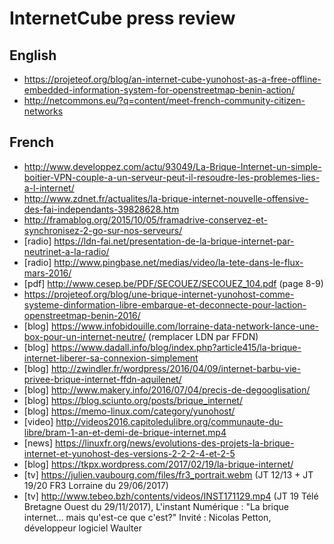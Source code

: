 # InternetCube press review

## English

* https://projeteof.org/blog/an-internet-cube-yunohost-as-a-free-offline-embedded-information-system-for-openstreetmap-benin-action/
* http://netcommons.eu/?q=content/meet-french-community-citizen-networks

## French

* http://www.developpez.com/actu/93049/La-Brique-Internet-un-simple-boitier-VPN-couple-a-un-serveur-peut-il-resoudre-les-problemes-lies-a-l-internet/
* http://www.zdnet.fr/actualites/la-brique-internet-nouvelle-offensive-des-fai-independants-39828628.htm
* http://framablog.org/2015/10/05/framadrive-conservez-et-synchronisez-2-go-sur-nos-serveurs/
* [radio] https://ldn-fai.net/presentation-de-la-brique-internet-par-neutrinet-a-la-radio/
* [radio] http://www.pingbase.net/medias/video/la-tete-dans-le-flux-mars-2016/
* [pdf] http://www.cesep.be/PDF/SECOUEZ/SECOUEZ_104.pdf (page 8-9)
* https://projeteof.org/blog/une-brique-internet-yunohost-comme-systeme-dinformation-libre-embarque-et-deconnecte-pour-laction-openstreetmap-benin-2016/
* [blog] https://www.infobidouille.com/lorraine-data-network-lance-une-box-pour-un-internet-neutre/ (remplacer LDN par FFDN)
* [blog] https://www.dadall.info/blog/index.php?article415/la-brique-internet-liberer-sa-connexion-simplement
* [blog] http://zwindler.fr/wordpress/2016/04/09/internet-barbu-vie-privee-brique-internet-ffdn-aquilenet/
* [blog] http://www.makery.info/2016/07/04/precis-de-degooglisation/
* [blog] https://blog.sciunto.org/posts/brique_internet/
* [blog] https://memo-linux.com/category/yunohost/
* [video] http://videos2016.capitoledulibre.org/communaute-du-libre/bram-1-an-et-demi-de-brique-internet.mp4
* [news] https://linuxfr.org/news/evolutions-des-projets-la-brique-internet-et-yunohost-des-versions-2-2-2-4-et-2-5
* [blog] https://tkpx.wordpress.com/2017/02/19/la-brique-internet/
* [tv] https://julien.vaubourg.com/files/fr3_portrait.webm (JT 12/13 + JT 19/20 FR3 Lorraine du 29/06/2017)
* [tv] http://www.tebeo.bzh/contents/videos/INST171129.mp4 (JT 19 Télé Bretagne Ouest du 29/11/2017), L'instant Numérique : "La brique internet… mais qu'est-ce que c'est?" Invité : Nicolas Petton, développeur logiciel Waulter
